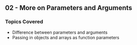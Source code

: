 ## 02 - More on Parameters and Arguments

### Topics Covered

- Difference between parameters and arguments
- Passing in objects and arrays as function parameters
